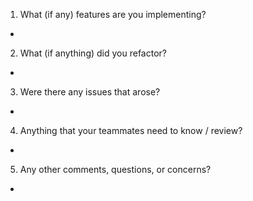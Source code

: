 1. What (if any) features are you implementing?
-

2. What (if anything) did you refactor?
-

3. Were there any issues that arose?
-

4. Anything that your teammates need to know / review?
-

5. Any other comments, questions, or concerns?
-
